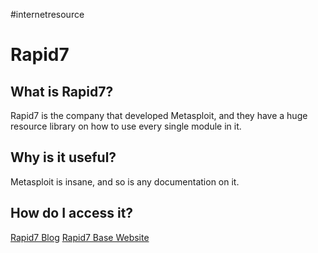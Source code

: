 #internetresource
# Rapid7
## What is Rapid7?
Rapid7 is the company that developed Metasploit, and they have a huge resource library on how to use every single module in it.

## Why is it useful?
Metasploit is insane, and so is any documentation on it.

## How do I access it?
[Rapid7 Blog](https://www.rapid7.com/blog/)
[Rapid7 Base Website](https://www.rapid7.com/)
